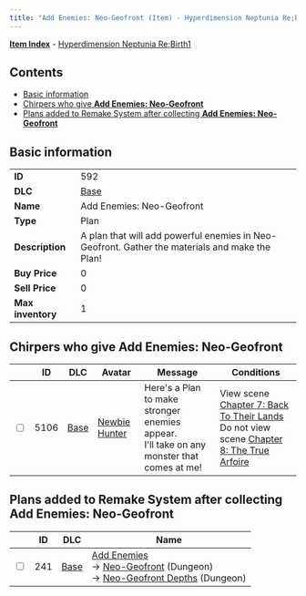```yaml
---
title: "Add Enemies: Neo-Geofront (Item) - Hyperdimension Neptunia Re;Birth1"
---
```


[**Item Index**](/neptunia/rb1/item/index.html) - [Hyperdimension Neptunia Re;Birth1](/neptunia/rb1)

## Contents

- [Basic information](#basic-information)
- [Chirpers who give **Add Enemies: Neo-Geofront**](#chirpers-who-give-add-enemies-neo-geofront)
- [Plans added to Remake System after collecting **Add Enemies: Neo-Geofront**](#plans-added-to-remake-system-after-collecting-add-enemies-neo-geofront)

## Basic information

|   |   |
| -- | -- |
| **ID** | 592 |
| **DLC** | [Base](/neptunia/rb1/dlc/1-base.html) |
| **Name** | Add Enemies: Neo-Geofront |
| **Type** | Plan |
| **Description** | A plan that will add powerful enemies in Neo-Geofront. Gather the materials and make the Plan! |
| **Buy Price** | 0 |
| **Sell Price** | 0 |
| **Max inventory** | 1 |

## Chirpers who give **Add Enemies: Neo-Geofront**

|    | ID | DLC | Avatar | Message | Conditions |
| -- | -- | --- | ------ | ------- | ---------- |
| <input type="checkbox" id="rb1-chirper-event-1-5106" class="trackbox" /> | 5106 | [Base](/neptunia/rb1/dlc/1-base.html) | [Newbie Hunter](/neptunia/rb1/avatar/1-228-newbie-hunter.html) | Here's a Plan to make stronger enemies appear.<br />I'll take on any monster that comes at me! | View scene [Chapter 7: Back To Their Lands](/neptunia/rb1/scene/1-704-chapter-7-back-to-their-lands.html)<br />Do not view scene [Chapter 8: The True Arfoire](/neptunia/rb1/scene/1-807-chapter-8-the-true-arfoire.html) |

## Plans added to Remake System after collecting **Add Enemies: Neo-Geofront**

|    | ID | DLC | Name |
| -- | -- | --- | ---- |
| <input type="checkbox" id="rb1-remake-1-241" class="trackbox" /> | 241 | [Base](/neptunia/rb1/dlc/1-base.html) | [Add Enemies](/neptunia/rb1/remake/1-241-add-enemies.html)<br />→ [Neo-Geofront](/neptunia/rb1/dungeon/1-18-neo-geofront.html) (Dungeon)<br />→ [Neo-Geofront Depths](/neptunia/rb1/dungeon/1-19-neo-geofront-depths.html) (Dungeon) |